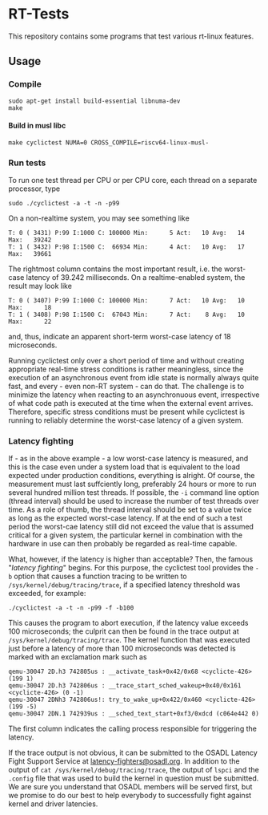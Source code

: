 # RT-Tests

This repository contains some programs that test various rt-linux features.

## Usage

### Compile

    sudo apt-get install build-essential libnuma-dev
    make

#### Build in musl libc

```
make cyclictest NUMA=0 CROSS_COMPILE=riscv64-linux-musl-
```

### Run tests

To run one test thread per CPU or per CPU core, each thread on a separate
processor, type

    sudo ./cyclictest -a -t -n -p99

On a non-realtime system, you may see something like

    T: 0 ( 3431) P:99 I:1000 C: 100000 Min:      5 Act:   10 Avg:   14 Max:   39242
    T: 1 ( 3432) P:98 I:1500 C:  66934 Min:      4 Act:   10 Avg:   17 Max:   39661

The rightmost column contains the most important result, i.e. the worst-case
latency of 39.242 milliseconds. On a realtime-enabled system, the result may
look like

    T: 0 ( 3407) P:99 I:1000 C: 100000 Min:      7 Act:   10 Avg:   10 Max:      18
    T: 1 ( 3408) P:98 I:1500 C:  67043 Min:      7 Act:    8 Avg:   10 Max:      22

and, thus, indicate an apparent short-term worst-case latency of 18
microseconds.

Running cyclictest only over a short period of time and without creating
appropriate real-time stress conditions is rather meaningless, since the
execution of an asynchronous event from idle state is normally always quite
fast, and every - even non-RT system - can do that. The challenge is to minimize
 the latency when reacting to an asynchronuous event, irrespective of what code
path is executed at the time when the external event arrives.
Therefore, specific stress conditions must be present while cyclictest is
running to reliably determine the worst-case latency of a given system.

### Latency fighting

If - as in the above example - a low worst-case latency is measured, and this is
the case even under a system load that is equivalent to the load expected under
production conditions, everything is alright.
Of course, the measurement must last suffciently long, preferably 24 hours or
more to run several hundred million test threads. If possible, the `-i` command
line option (thread interval) should be used to increase the number of test
threads over time.
As a role of thumb, the thread interval should be set to a value twice as long
as the expected worst-case latency. If at the end of such a test period the
worst-cae latency still did not exceed the value that is assumed critical for a
given system, the particular kernel in combination with the hardware in use can
then probably be regarded as real-time capable.

What, however, if the latency is higher than acceptable? Then, the famous
"*latency fighting*" begins. For this purpose, the cyclictest tool provides the
`-b` option that causes a function tracing to be written to
`/sys/kernel/debug/tracing/trace`, if a specified latency threshold was
exceeded, for example:

    ./cyclictest -a -t -n -p99 -f -b100

This causes the program to abort execution, if the latency value exceeds 100
microseconds; the culprit can then be found in the trace output at
`/sys/kernel/debug/tracing/trace`.
The kernel function that was executed just before a latency of more than 100
microseconds was detected is marked with an exclamation mark such as

    qemu-30047 2D.h3 742805us : __activate_task+0x42/0x68 <cyclicte-426> (199 1)
    qemu-30047 2D.h3 742806us : __trace_start_sched_wakeup+0x40/0x161 <cyclicte-426> (0 -1)
    qemu-30047 2DNh3 742806us!: try_to_wake_up+0x422/0x460 <cyclicte-426> (199 -5)
    qemu-30047 2DN.1 742939us : __sched_text_start+0xf3/0xdcd (c064e442 0)

The first column indicates the calling process responsible for triggering the
latency.

If the trace output is not obvious, it can be submitted to the OSADL Latency
Fight Support Service at
[latency-fighters@osadl.org](mailto:latency-fighters@osadl.org).
In addition to the output of `cat /sys/kernel/debug/tracing/trace`, the output
of `lspci` and the `.config` file that was used to build the kernel in question
must be submitted. We are sure you understand that OSADL members will be served
first, but we promise to do our best to help everybody to successfully fight
against kernel and driver latencies.
